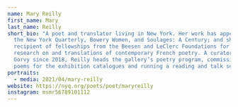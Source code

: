```yaml
---
name: Mary Reilly
first_name: Mary
last_name: Reilly
short_bio: "A poet and translator living in New York. Her work has appeared in
  the New York Quarterly, Bowery Women, and Soulages: A Century; and she is the
  recipient of fellowships from the Beesen and LeClerc Foundations for her
  research on and translations of contemporary French poetry. A curator at Lévy
  Gorvy since 2018, Reilly heads the gallery’s poetry program, commissioning
  poems for the exhibition catalogues and running a reading and talk series."
portraits:
  - media: 2021/04/mary-reilly
website: https://nyq.org/poets/poet/maryreilly
instagram: msmr56789101112
---
```

